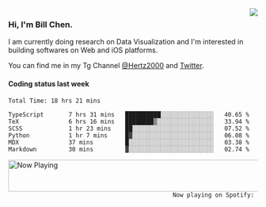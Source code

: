 <img  align="right" src="https://github-readme-stats.vercel.app/api?username=BillChen2k&show_icons=false&count_private=true&hide_title=true">

### Hi, I'm Bill Chen.

I am currently doing research on Data Visualization and I'm interested in building softwares on Web and iOS platforms.

You can find me in my Tg Channel [@Hertz2000](https://t.me/Hertz2000) and [Twitter](https://twitter.com/billchen2k).

#### Coding status last week

<!--START_SECTION:waka-->

```text
Total Time: 18 hrs 21 mins

TypeScript       7 hrs 31 mins   ██████████░░░░░░░░░░░░░░░   40.65 %
TeX              6 hrs 16 mins   ████████▒░░░░░░░░░░░░░░░░   33.94 %
SCSS             1 hr 23 mins    ██░░░░░░░░░░░░░░░░░░░░░░░   07.52 %
Python           1 hr 7 mins     █▓░░░░░░░░░░░░░░░░░░░░░░░   06.08 %
MDX              37 mins         █░░░░░░░░░░░░░░░░░░░░░░░░   03.38 %
Markdown         30 mins         ▓░░░░░░░░░░░░░░░░░░░░░░░░   02.74 %
```

<!--END_SECTION:waka-->


<div>
<a href="https://spotify-now-playing.billchen2k.vercel.app/now-playing?open">
   <img align="right" src="https://spotify-now-playing.billchen2k.vercel.app/now-playing" width="540" height="64" alt="Now Playing">
</a>
</div>

<div>
<p align="right"><code>Now playing on Spotify: </code></p>
</div>

<!--
**BillChen2K/BillChen2K** is a ✨ _special_ ✨ repository because its `README.md` (this file) appears on your GitHub profile.

Here are some ideas to get you started:

- 🔭 I’m currently working on ...
- 🌱 I’m currently learning ...
- 👯 I’m looking to collaborate on ...
- 🤔 I’m looking for help with ...
- 💬 Ask me about ...
- 📫 How to reach me: ...
- 😄 Pronouns: ...
- ⚡ Fun fact: ...
-->
